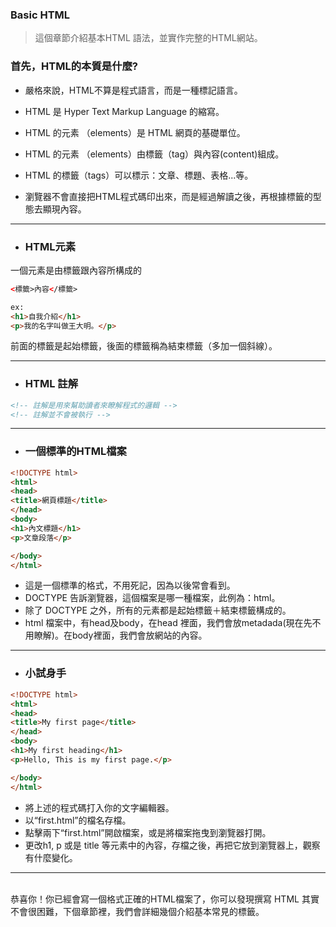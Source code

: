 ### Basic HTML

> 這個章節介紹基本HTML 語法，並實作完整的HTML網站。

### 首先，HTML的本質是什麼?

* 嚴格來說，HTML不算是程式語言，而是一種標記語言。

* HTML 是 Hyper Text Markup Language 的縮寫。

* HTML 的元素 （elements）是 HTML 網頁的基礎單位。

* HTML 的元素 （elements）由標籤（tag）與內容\(content\)組成。

* HTML 的標籤（tags）可以標示：文章、標題、表格...等。

* 瀏覽器不會直接把HTML程式碼印出來，而是經過解讀之後，再根據標籤的型態去顯現內容。

---

* ### HTML元素

一個元素是由標籤跟內容所構成的

```html
<標籤>內容</標籤>

ex:
<h1>自我介紹</h1>
<p>我的名字叫做王大明。</p>
```

前面的標籤是起始標籤，後面的標籤稱為結束標籤（多加一個斜線）。

---

* ### HTML 註解

```html
<!-- 註解是用來幫助讀者來瞭解程式的邏輯 -->
<!-- 註解並不會被執行 -->
```

---

* ### 一個標準的HTML檔案

```html
<!DOCTYPE html>
<html>
<head>
<title>網頁標題</title>
</head>
<body>
<h1>內文標題</h1>
<p>文章段落</p>

</body>
</html>
```

* 這是一個標準的格式，不用死記，因為以後常會看到。
* DOCTYPE 告訴瀏覽器，這個檔案是哪一種檔案，此例為：html。
* 除了 DOCTYPE 之外，所有的元素都是起始標籤＋結束標籤構成的。
* html 檔案中，有head及body，在head 裡面，我們會放metadada\(現在先不用瞭解\)。在body裡面，我們會放網站的內容。

---

* ### 小試身手

```html
<!DOCTYPE html>
<html>
<head>
<title>My first page</title>
</head>
<body>
<h1>My first heading</h1>
<p>Hello, This is my first page.</p>

</body>
</html>
```

* 將上述的程式碼打入你的文字編輯器。
* 以“first.html”的檔名存檔。
* 點擊兩下“first.html”開啟檔案，或是將檔案拖曳到瀏覽器打開。
* 更改h1, p 或是 title 等元素中的內容，存檔之後，再把它放到瀏覽器上，觀察有什麼變化。

---
<br/>
恭喜你！你已經會寫一個格式正確的HTML檔案了，你可以發現撰寫 HTML 其實不會很困難，下個章節裡，我們會詳細幾個介紹基本常見的標籤。



